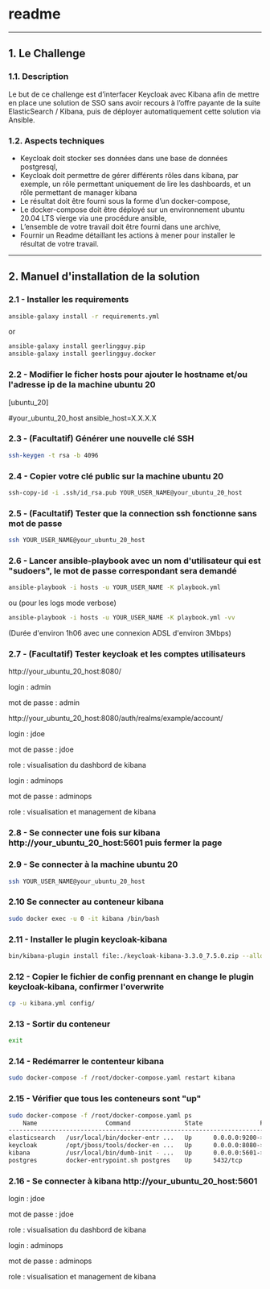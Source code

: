 # readme
***
## 1. Le Challenge

### 1.1. Description
Le but de ce challenge est d’interfacer Keycloak avec Kibana afin de mettre en place une solution
de SSO sans avoir recours à l’offre payante de la suite ElasticSearch / Kibana, puis de déployer
automatiquement cette solution via Ansible.

### 1.2. Aspects techniques
- Keycloak doit stocker ses données dans une base de données postgresql,
- Keycloak doit permettre de gérer différents rôles dans kibana, par exemple, un rôle
permettant uniquement de lire les dashboards, et un rôle permettant de manager kibana
- Le résultat doit être fourni sous la forme d’un docker-compose,
- Le docker-compose doit être déployé sur un environnement ubuntu 20.04 LTS vierge via
une procédure ansible,
- L’ensemble de votre travail doit être fourni dans une archive,
- Fournir un Readme détaillant les actions à mener pour installer le résultat de votre travail.

***

## 2. Manuel d'installation de la solution

### 2.1 - Installer les requirements
```sh
ansible-galaxy install -r requirements.yml
```
or

```sh
ansible-galaxy install geerlingguy.pip
ansible-galaxy install geerlingguy.docker
```

### 2.2 - Modifier le ficher hosts pour ajouter le hostname et/ou l'adresse ip de la machine ubuntu 20

[ubuntu_20]

#your_ubuntu_20_host ansible_host=X.X.X.X

### 2.3 - (Facultatif) Générer une nouvelle clé SSH
```sh
ssh-keygen -t rsa -b 4096
```

### 2.4 - Copier votre clé public sur la machine ubuntu 20
```sh
ssh-copy-id -i .ssh/id_rsa.pub YOUR_USER_NAME@your_ubuntu_20_host
```

### 2.5 - (Facultatif) Tester que la connection ssh fonctionne sans mot de passe
```sh
ssh YOUR_USER_NAME@your_ubuntu_20_host
```

### 2.6 - Lancer ansible-playbook avec un nom d'utilisateur qui est "sudoers", le mot de passe correspondant sera demandé
```sh
ansible-playbook -i hosts -u YOUR_USER_NAME -K playbook.yml
```

ou (pour les logs mode verbose)
```sh
ansible-playbook -i hosts -u YOUR_USER_NAME -K playbook.yml -vv
```

(Durée d'environ 1h06 avec une connexion ADSL d'environ 3Mbps)

### 2.7 - (Facultatif) Tester keycloak et les comptes utilisateurs

http://your_ubuntu_20_host:8080/

login : admin

mot de passe : admin

http://your_ubuntu_20_host:8080/auth/realms/example/account/

login : jdoe

mot de passe : jdoe

role : visualisation du dashbord de kibana

login : adminops

mot de passe : adminops

role : visualisation et management de kibana

### 2.8 - Se connecter une fois sur kibana http://your_ubuntu_20_host:5601 puis fermer la page

### 2.9 - Se connecter à la machine ubuntu 20
```sh
ssh YOUR_USER_NAME@your_ubuntu_20_host
```

### 2.10 Se connecter au conteneur kibana
```sh
sudo docker exec -u 0 -it kibana /bin/bash
```

### 2.11 - Installer le plugin keycloak-kibana
```sh
bin/kibana-plugin install file:./keycloak-kibana-3.3.0_7.5.0.zip --allow-root
```

### 2.12 - Copier le fichier de config prennant en change le plugin keycloak-kibana, confirmer l'overwrite 
```sh
cp -u kibana.yml config/
```

### 2.13 - Sortir du conteneur
```sh
exit
```

### 2.14 - Redémarrer le contenteur kibana
```sh
sudo docker-compose -f /root/docker-compose.yaml restart kibana
```

### 2.15 - Vérifier que tous les conteneurs sont "up"
```sh
sudo docker-compose -f /root/docker-compose.yaml ps
    Name                   Command               State                Ports
-----------------------------------------------------------------------------------------
elasticsearch   /usr/local/bin/docker-entr ...   Up      0.0.0.0:9200->9200/tcp, 9300/tcp
keycloak        /opt/jboss/tools/docker-en ...   Up      0.0.0.0:8080->8080/tcp, 8443/tcp
kibana          /usr/local/bin/dumb-init - ...   Up      0.0.0.0:5601->5601/tcp
postgres        docker-entrypoint.sh postgres    Up      5432/tcp
```

### 2.16 - Se connecter à kibana http://your_ubuntu_20_host:5601

login : jdoe

mot de passe : jdoe

role : visualisation du dashbord de kibana

login : adminops

mot de passe : adminops

role : visualisation et management de kibana
